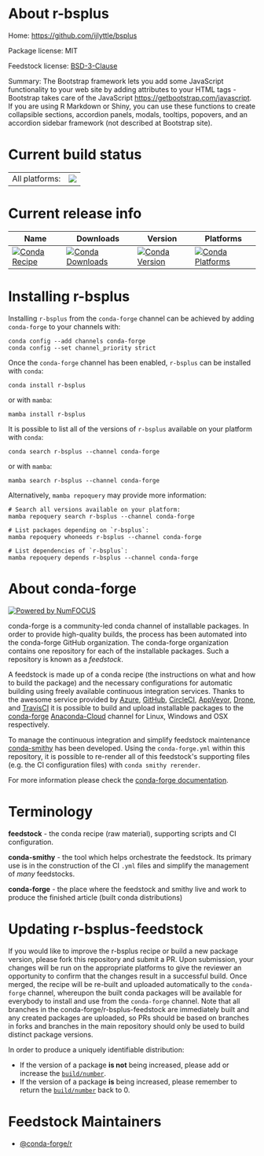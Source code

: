 About r-bsplus
==============

Home: https://github.com/ijlyttle/bsplus

Package license: MIT

Feedstock license: [BSD-3-Clause](https://github.com/conda-forge/r-bsplus-feedstock/blob/main/LICENSE.txt)

Summary: The Bootstrap framework lets you add some JavaScript functionality to your web site by adding attributes to your HTML tags - Bootstrap takes care of the JavaScript <https://getbootstrap.com/javascript>. If you are using R Markdown or Shiny, you can use these functions to create collapsible sections, accordion panels, modals, tooltips, popovers, and an accordion sidebar framework (not described at Bootstrap site).

Current build status
====================


<table><tr><td>All platforms:</td>
    <td>
      <a href="https://dev.azure.com/conda-forge/feedstock-builds/_build/latest?definitionId=12938&branchName=main">
        <img src="https://dev.azure.com/conda-forge/feedstock-builds/_apis/build/status/r-bsplus-feedstock?branchName=main">
      </a>
    </td>
  </tr>
</table>

Current release info
====================

| Name | Downloads | Version | Platforms |
| --- | --- | --- | --- |
| [![Conda Recipe](https://img.shields.io/badge/recipe-r--bsplus-green.svg)](https://anaconda.org/conda-forge/r-bsplus) | [![Conda Downloads](https://img.shields.io/conda/dn/conda-forge/r-bsplus.svg)](https://anaconda.org/conda-forge/r-bsplus) | [![Conda Version](https://img.shields.io/conda/vn/conda-forge/r-bsplus.svg)](https://anaconda.org/conda-forge/r-bsplus) | [![Conda Platforms](https://img.shields.io/conda/pn/conda-forge/r-bsplus.svg)](https://anaconda.org/conda-forge/r-bsplus) |

Installing r-bsplus
===================

Installing `r-bsplus` from the `conda-forge` channel can be achieved by adding `conda-forge` to your channels with:

```
conda config --add channels conda-forge
conda config --set channel_priority strict
```

Once the `conda-forge` channel has been enabled, `r-bsplus` can be installed with `conda`:

```
conda install r-bsplus
```

or with `mamba`:

```
mamba install r-bsplus
```

It is possible to list all of the versions of `r-bsplus` available on your platform with `conda`:

```
conda search r-bsplus --channel conda-forge
```

or with `mamba`:

```
mamba search r-bsplus --channel conda-forge
```

Alternatively, `mamba repoquery` may provide more information:

```
# Search all versions available on your platform:
mamba repoquery search r-bsplus --channel conda-forge

# List packages depending on `r-bsplus`:
mamba repoquery whoneeds r-bsplus --channel conda-forge

# List dependencies of `r-bsplus`:
mamba repoquery depends r-bsplus --channel conda-forge
```


About conda-forge
=================

[![Powered by
NumFOCUS](https://img.shields.io/badge/powered%20by-NumFOCUS-orange.svg?style=flat&colorA=E1523D&colorB=007D8A)](https://numfocus.org)

conda-forge is a community-led conda channel of installable packages.
In order to provide high-quality builds, the process has been automated into the
conda-forge GitHub organization. The conda-forge organization contains one repository
for each of the installable packages. Such a repository is known as a *feedstock*.

A feedstock is made up of a conda recipe (the instructions on what and how to build
the package) and the necessary configurations for automatic building using freely
available continuous integration services. Thanks to the awesome service provided by
[Azure](https://azure.microsoft.com/en-us/services/devops/), [GitHub](https://github.com/),
[CircleCI](https://circleci.com/), [AppVeyor](https://www.appveyor.com/),
[Drone](https://cloud.drone.io/welcome), and [TravisCI](https://travis-ci.com/)
it is possible to build and upload installable packages to the
[conda-forge](https://anaconda.org/conda-forge) [Anaconda-Cloud](https://anaconda.org/)
channel for Linux, Windows and OSX respectively.

To manage the continuous integration and simplify feedstock maintenance
[conda-smithy](https://github.com/conda-forge/conda-smithy) has been developed.
Using the ``conda-forge.yml`` within this repository, it is possible to re-render all of
this feedstock's supporting files (e.g. the CI configuration files) with ``conda smithy rerender``.

For more information please check the [conda-forge documentation](https://conda-forge.org/docs/).

Terminology
===========

**feedstock** - the conda recipe (raw material), supporting scripts and CI configuration.

**conda-smithy** - the tool which helps orchestrate the feedstock.
                   Its primary use is in the construction of the CI ``.yml`` files
                   and simplify the management of *many* feedstocks.

**conda-forge** - the place where the feedstock and smithy live and work to
                  produce the finished article (built conda distributions)


Updating r-bsplus-feedstock
===========================

If you would like to improve the r-bsplus recipe or build a new
package version, please fork this repository and submit a PR. Upon submission,
your changes will be run on the appropriate platforms to give the reviewer an
opportunity to confirm that the changes result in a successful build. Once
merged, the recipe will be re-built and uploaded automatically to the
`conda-forge` channel, whereupon the built conda packages will be available for
everybody to install and use from the `conda-forge` channel.
Note that all branches in the conda-forge/r-bsplus-feedstock are
immediately built and any created packages are uploaded, so PRs should be based
on branches in forks and branches in the main repository should only be used to
build distinct package versions.

In order to produce a uniquely identifiable distribution:
 * If the version of a package **is not** being increased, please add or increase
   the [``build/number``](https://docs.conda.io/projects/conda-build/en/latest/resources/define-metadata.html#build-number-and-string).
 * If the version of a package **is** being increased, please remember to return
   the [``build/number``](https://docs.conda.io/projects/conda-build/en/latest/resources/define-metadata.html#build-number-and-string)
   back to 0.

Feedstock Maintainers
=====================

* [@conda-forge/r](https://github.com/conda-forge/r/)

